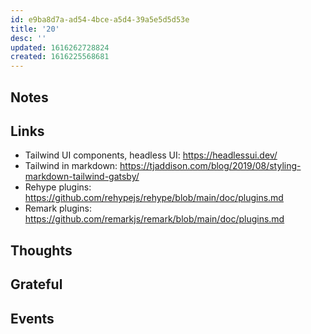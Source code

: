 ```yaml
---
id: e9ba8d7a-ad54-4bce-a5d4-39a5e5d5d53e
title: '20'
desc: ''
updated: 1616262728824
created: 1616225568681
---
```


## Notes

## Links

- Tailwind UI components, headless UI: https://headlessui.dev/
- Tailwind in markdown:
  https://tjaddison.com/blog/2019/08/styling-markdown-tailwind-gatsby/
- Rehype plugins:
  https://github.com/rehypejs/rehype/blob/main/doc/plugins.md
- Remark plugins:
  https://github.com/remarkjs/remark/blob/main/doc/plugins.md

## Thoughts

## Grateful

## Events

